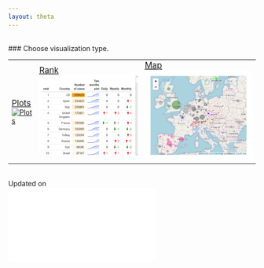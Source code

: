 ```yaml
---
layout: theta
---
```

<br>
### Choose visualization type.
<br>
<table class="center fit">
  <tr>
    <td> 
      <abbr title="Plots of the virus developement"> <lli> <a href="plots">
      <big> Plots </big> <br> <img  class="center fit" src="corona/plots/plots-anim_mini.gif" alt="Plots" width = "450"> 
      </a></lli> </abbr>
    </td>
    <td> 
      <abbr title="Ranking of infected countries"> <lli> <a href="tab">
      <big> Rank </big> <br> <img  class="center fit" src="corona/plots/tab_mini.jpeg" alt="Rank"  > 
      </a></lli> </abbr>
    </td>
    <td> 
      <abbr title="Map with the virus spread"> <lli> <a href="map">
      <big> Map </big> <br> <img  class="center fit" src="corona/plots/map_mini.jpeg" alt="Map"> 
      </a></lli> </abbr>
    </td>

  </tr>
</table>
<br>
Updated on
<br>
<embed src="corona/plots/time.txt">



